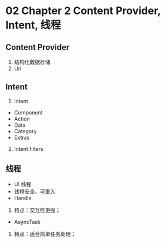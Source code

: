 # 02 Chapter 2 Content Provider, Intent, 线程

## Content Provider

1. 结构化数据存储
2. Uri

## Intent

1. Intent
+ Component 
+ Action
+ Data
+ Category
+ Extras
2. Intent filters

## 线程

+ UI 线程
+ 线程安全、可重入
+ Handle
1. 特点：交互性更强；
+ AsyncTask
1. 特点：适合简单任务处理；